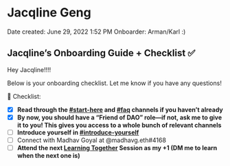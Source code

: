 # Jacqline Geng

Date created: June 29, 2022 1:52 PM
Onboarder: Arman/Karl :)

## Jacqline’s Onboarding Guide + Checklist ✅

Hey Jacqline!!!!

Below is your onboarding checklist. Let me know if you have any questions!

<aside>
🔮 Checklist:

- [x]  **Read through the [#start-here](https://discord.com/channels/896096170621947974/896096170621947976) and [#faq](https://discord.com/channels/896096170621947974/931053767367991337) channels if you haven’t already**
- [x]  **By now, you should have a “Friend of DAO” role—if not, ask me to give it to you! This gives you access to a whole bunch of relevant channels**
- [ ]  **Introduce yourself in [#introduce-yourself](https://discord.com/channels/896096170621947974/897253464944554015)**
- [ ]  Connect with Madhav Goyal at @madhavg.eth#4168
- [ ]  **Attend the next [Learning Together](../../../Guides%20&%20How-To%E2%80%99s%2063c1f45fab634aeaa80bf88fbf4b1c2c/Dream%20DAO%20Learning%20Together%20%F0%9F%8C%9E%20-%20Overview%20506ac632cd274e0392d809956a546ccd.md) Session as my +1 (DM me to learn when the next one is)**
</aside>